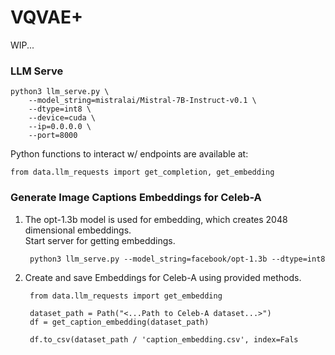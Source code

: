 # VQVAE+ 

WIP...

### LLM Serve
    python3 llm_serve.py \
        --model_string=mistralai/Mistral-7B-Instruct-v0.1 \
        --dtype=int8 \
        --device=cuda \
        --ip=0.0.0.0 \
        --port=8000
Python functions to interact w/ endpoints are available at:
    
    from data.llm_requests import get_completion, get_embedding




### Generate Image Captions Embeddings for Celeb-A


1. The opt-1.3b model is used for embedding, which creates 2048 dimensional embeddings.  
    Start server for getting embeddings.
    
        python3 llm_serve.py --model_string=facebook/opt-1.3b --dtype=int8


2. Create and save Embeddings for Celeb-A using provided methods.

        from data.llm_requests import get_embedding
        
        dataset_path = Path("<...Path to Celeb-A dataset...>")
        df = get_caption_embedding(dataset_path)
        
        df.to_csv(dataset_path / 'caption_embedding.csv', index=Fals
